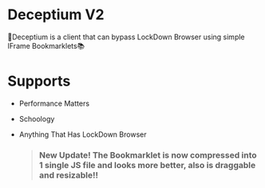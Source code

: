 # Deceptium V2

📓Deceptium is a client that can bypass LockDown Browser using simple IFrame Bookmarklets📚

# Supports
- Performance Matters
- Schoology
- Anything That Has LockDown Browser

  > ### New Update! The Bookmarklet is now compressed into 1 single JS file and looks more better, also is draggable and resizable!!
